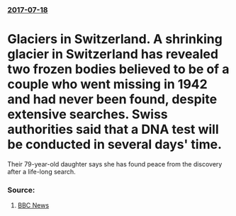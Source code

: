 ### [2017-07-18](/news/2017/07/18/index.md)

# Glaciers in Switzerland. A shrinking glacier in Switzerland has revealed two frozen bodies believed to be of a couple who went missing in 1942 and had never been found, despite extensive searches. Swiss authorities said that a DNA test will be conducted in several days' time. 

Their 79-year-old daughter says she has found peace from the discovery after a life-long search.


### Source:

1. [BBC News](http://www.bbc.com/news/world-europe-40645745)
